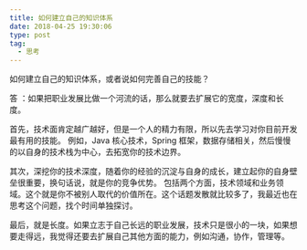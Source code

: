 ```yaml
---
title: 如何建立自己的知识体系
date: 2018-04-25 19:30:06
type: post
tag:
  - 思考
---
```

如何建立自己的知识体系，或者说如何完善自己的技能？

答 ：如果把职业发展比做一个河流的话，那么就要去扩展它的宽度，深度和长度。
<!-- more -->
首先，技术面肯定越广越好，但是一个人的精力有限，所以先去学习对你目前开发最有用的技能。
例如，Java 核心技术，Spring 框架，数据存储相关，然后慢慢的以自身的技术栈为中心，去拓宽你的技术边界。

其次，深挖你的技术深度，随着你的经验的沉淀与自身的成长，建立起你的自身壁垒很重要，换句话说，就是你的竞争优势。
包括两个方面，技术领域和业务领域。这个就是你不被别人取代的价值所在。这个话题发散就比较多了，我最近也在思考这个问题，找个时间单独探讨。

最后，就是长度。如果立志于自己长远的职业发展，技术只是很小的一块，如果想要走得远，我觉得还要去扩展自己其他方面的能力，例如沟通，协作，管理等。
